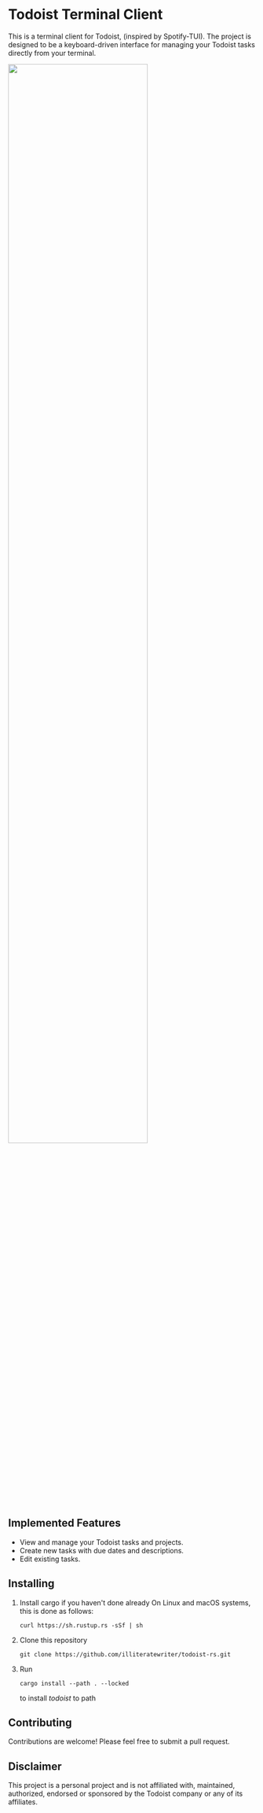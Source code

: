 # Todoist Terminal Client

This is a terminal client for Todoist, (inspired by Spotify-TUI). The project is designed to be a keyboard-driven interface for managing your Todoist tasks directly from your terminal.

  <img src="imgs/app.gif" width="75%">

## Implemented Features

- View and manage your Todoist tasks and projects.
- Create new tasks with due dates and descriptions.
- Edit existing tasks.

## Installing

1. Install cargo if you haven't done already
   On Linux and macOS systems, this is done as follows:
   ```
   curl https://sh.rustup.rs -sSf | sh
   ```
2. Clone this repository
   ```
   git clone https://github.com/illiteratewriter/todoist-rs.git
   ```
3. Run
   ```
   cargo install --path . --locked
   ```
   to install _todoist_ to path

## Contributing

Contributions are welcome! Please feel free to submit a pull request.

## Disclaimer

This project is a personal project and is not affiliated with, maintained, authorized, endorsed or sponsored by the Todoist company or any of its affiliates.
